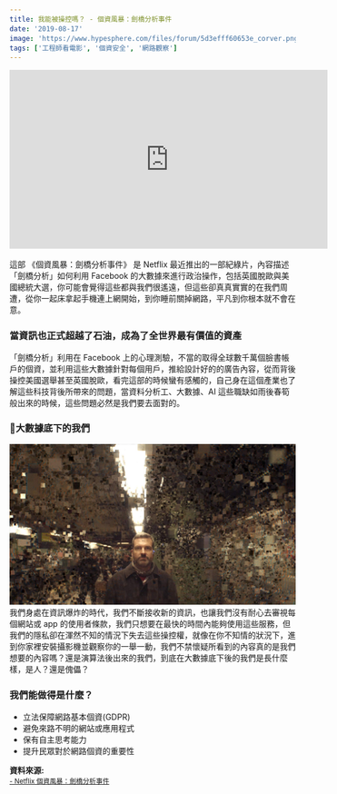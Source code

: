 ```yaml
---
title: 我能被操控嗎？ - 個資風暴：劍橋分析事件
date: '2019-08-17'
image: 'https://www.hypesphere.com/files/forum/5d3efff60653e_corver.png'
tags: ['工程師看電影', '個資安全', '網路觀察']
---
```

<iframe width="560" height="315" src="https://www.youtube.com/embed/qRQEXmg3RaE?controls=0" frameborder="0" allow="accelerometer; autoplay; encrypted-media; gyroscope; picture-in-picture" allowfullscreen></iframe>

這部 《個資風暴：劍橋分析事件》 是 Netflix 最近推出的一部紀綠片，內容描述「劍橋分析」如何利用 Facebook 的大數據來進行政治操作，包括英國脫歐與美國總統大選，你可能會覺得這些都與我們很遙遠，但這些卻真真實實的在我們周遭，從你一起床拿起手機連上網開始，到你睡前關掉網路，平凡到你根本就不會在意。


### 當資訊也正式超越了石油，成為了全世界最有價值的資產
「劍橋分析」利用在 Facebook 上的心理測驗，不當的取得全球數千萬個臉書帳戶的個資，並利用這些大數據針對每個用戶，推給設計好的的廣告內容，從而背後操控美國選舉甚至英國脫歐，看完這部的時候蠻有感觸的，自己身在這個產業也了解這些科技背後所帶來的問題，當資料分析工、大數據、AI 這些職缺如雨後春筍般出來的時候，這些問題必然是我們要去面對的。


### 大數據底下的我們
![javascript prototype](./03.jpg)
我們身處在資訊爆炸的時代，我們不斷接收新的資訊，也讓我們沒有耐心去審視每個網站或 app 的使用者條款，我們只想要在最快的時間內能夠使用這些服務，但我們的隱私卻在渾然不知的情況下失去這些操控權，就像在你不知情的狀況下，進到你家裡安裝攝影機並觀察你的一舉一動，我們不禁懷疑所看到的內容真的是我們想要的內容嗎？還是演算法後出來的我們，到底在大數據底下後的我們是長什麼樣，是人？還是傀儡？


### 我們能做得是什麼？
- 立法保障網路基本個資(GDPR)
- 避免來路不明的網站或應用程式
- 保有自主思考能力
- 提升民眾對於網路個資的重要性



**資料來源:**<br>
<small>
[- Netflix 個資風暴：劍橋分析事件](https://www.netflix.com/title/80117542)
</small>